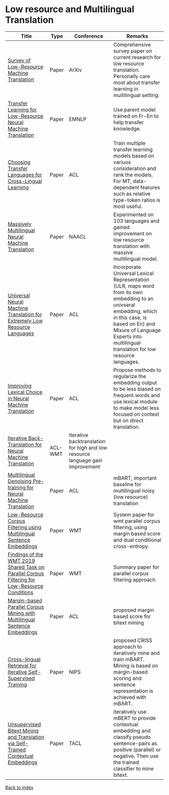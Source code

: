 # Low resource and Multilingual Translation
|Title|Type|Conference|Remarks
|--|--|--|--|
|[Survey of Low-Resource Machine Translation](https://arxiv.org/pdf/2109.00486.pdf)|Paper|ArXiv|Comprehensive survey paper on current research for low resource translation. Personally care most about transfer learning in multilingual setting.
|[Transfer Learning for Low-Resource Neural Machine Translation](https://aclanthology.org/D16-1163.pdf)|Paper|EMNLP|Use parent model trained on Fr-En to help transfer knowledge.|
|[Choosing Transfer Languages for Cross-Lingual Learning](https://aclanthology.org/P19-1301.pdf)|Paper|ACL|Train multiple transfer learning models based on variuos consideration and rank the models. For MT, data-dependent features such as relative type-token ratios is most useful.|
|[Massively Multilingual Neural Machine Translation](https://arxiv.org/pdf/1903.00089.pdf)|Paper|NAACL|Experimented on 103 languages and gained improvement on low resource translation with massive multilingual model.|
|[Universal Neural Machine Translation for Extremely Low Resource Languages](https://aclanthology.org/N18-1032.pdf)|Paper|ACL|Incorporate Universal Lexical Representation (ULR, maps word from its own embedding to an univseral embedding, which in this case, is based on En) and Mixure of Language Experts into multilingual translation for low resource languages.|
|[Improving Lexical Choice in Neural Machine Translation](https://aclanthology.org/N18-1031.pdf)|Paper|ACL|Propose methods to regularize the embedding output to be less biased on frequent words and use lexical module to make model less focused on context but on direct translation.|
|[Iterative Back-Translation for Neural Machine Translation](https://aclanthology.org/W18-2703.pdf)|ACL-WMT|Iterative backtranslation for high and low resource language gain improvement|
|[Multilingual Denoising Pre-training for Neural Machine Translation](https://arxiv.org/pdf/2001.08210.pdf)|Paper|ACL|mBART, important baseline for multilingual noisy (low resource) translation|
|[Low-Resource Corpus Filtering using Multilingual Sentence Embeddings](https://arxiv.org/pdf/1906.08885.pdf)|Paper|WMT|System paper for wmt parallel corpus filtering, using margin based score and dual conditional cross-entropy.|
|[Findings of the WMT 2019 Shared Task on Parallel Corpus Filtering for Low-Resource Conditions](https://aclanthology.org/W19-5404.pdf)|Paper|WMT|Summary paper for parallel corpus filtering approach|
|[Margin-based Parallel Corpus Mining with Multilingual Sentence Embeddings](https://arxiv.org/pdf/1811.01136.pdf)|Paper|ACL|proposed margin based score for bitext mining|
|[Cross-lingual Retrieval for Iterative Self-Supervised Training](https://arxiv.org/pdf/2006.09526.pdf)|Paper|NIPS|proposed CRISS approach to iteratively mine and train mBART. Mining is based on margin-based scoring and sentence representation is achieved with mBART.|
|[Unsupervised Bitext Mining and Translation via Self-Trained Contextual Embeddings](https://arxiv.org/pdf/2010.07761.pdf)|Paper|TACL|iteratively use mBERT to provide contextual embedding and classify pseudo sentence-pairs as positive (parallel) or negative. Then use the trained classifier to mine bitext.|



[Back to index](../../README.md)
